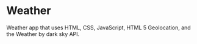 # Weather
Weather app that uses HTML, CSS, JavaScript, HTML 5 Geolocation, and the Weather by dark sky API.
